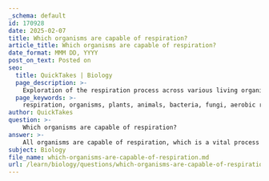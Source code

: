 ```yaml
---
_schema: default
id: 170928
date: 2025-02-07
title: Which organisms are capable of respiration?
article_title: Which organisms are capable of respiration?
date_format: MMM DD, YYYY
post_on_text: Posted on
seo:
  title: QuickTakes | Biology
  page_description: >-
    Exploration of the respiration process across various living organisms including plants, animals, bacteria, and fungi, highlighting its importance in energy production.
  page_keywords: >-
    respiration, organisms, plants, animals, bacteria, fungi, aerobic respiration, anaerobic respiration, energy production, cellular functions
author: QuickTakes
question: >-
    Which organisms are capable of respiration?
answer: >-
    All organisms are capable of respiration, which is a vital process for energy production. This includes a wide variety of living entities such as:\n\n1. **Plants**: While they are known for photosynthesis, plants also perform respiration, especially during the night or in the absence of light, to break down sugars and release energy.\n\n2. **Animals**: All animals rely on respiration to convert glucose into energy, primarily using oxygen in a process known as aerobic respiration. This process results in the production of carbon dioxide and water as byproducts.\n\n3. **Bacteria**: Many bacteria are capable of respiration, utilizing various substrates for energy. Some bacteria perform aerobic respiration, while others may engage in anaerobic respiration, which does not require oxygen.\n\n4. **Fungi**: Fungi also respire, breaking down organic matter to obtain energy, and they can do so in both aerobic and anaerobic conditions.\n\nIn summary, respiration is a universal process among living organisms, essential for energy release and cellular functions, regardless of whether they are photosynthetic or not.
subject: Biology
file_name: which-organisms-are-capable-of-respiration.md
url: /learn/biology/questions/which-organisms-are-capable-of-respiration
---
```


&nbsp;
